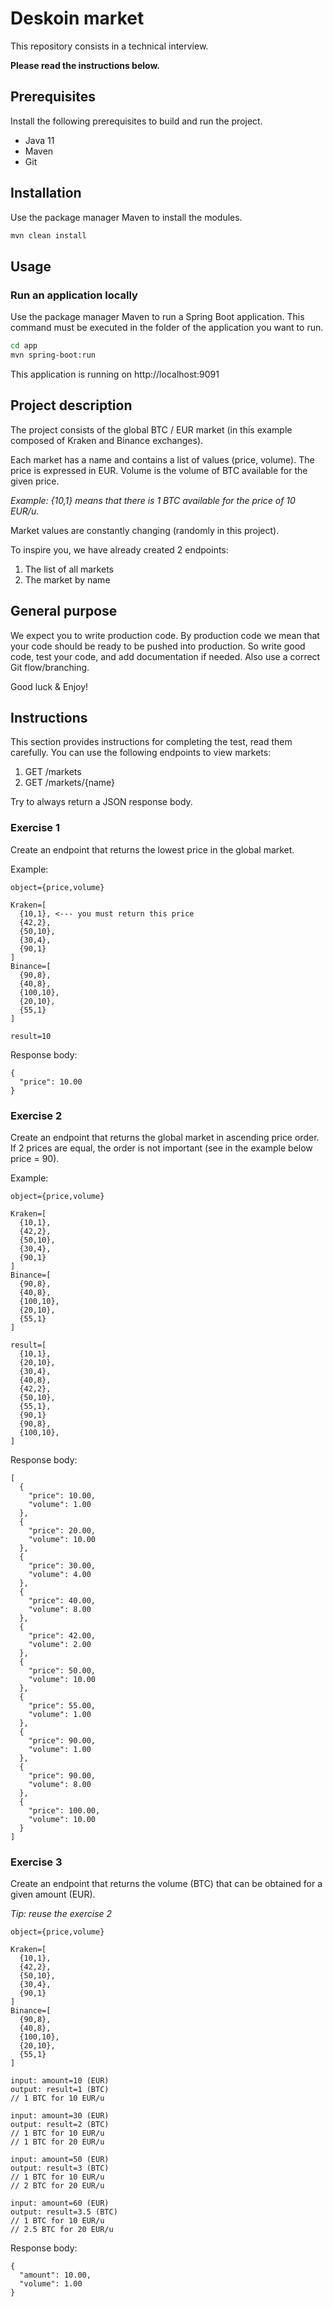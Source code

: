# Deskoin market

This repository consists in a technical interview.

**Please read the instructions below.**

## Prerequisites

Install the following prerequisites to build and run the project.

* Java 11
* Maven
* Git

## Installation

Use the package manager Maven to install the modules.

```bash
mvn clean install
```

## Usage

### Run an application locally

Use the package manager Maven to run a Spring Boot application. This command must be
executed in the folder of the application you want to run.

```bash
cd app
mvn spring-boot:run
```

This application is running on http://localhost:9091

## Project description

The project consists of the global BTC / EUR market (in this example composed of Kraken and Binance exchanges).

Each market has a name and contains a list of values (price, volume).
The price is expressed in EUR.
Volume is the volume of BTC available for the given price.

_Example: {10,1} means that there is 1 BTC available for the price of 10 EUR/u._

Market values are constantly changing (randomly in this project).

To inspire you, we have already created 2 endpoints:
1. The list of all markets
2. The market by name

## General purpose

We expect you to write production code.
By production code we mean that your code should be ready to be pushed into production.
So write good code, test your code, and add documentation if needed.
Also use a correct Git flow/branching.

Good luck & Enjoy!

## Instructions

This section provides instructions for completing the test, read them carefully.
You can use the following endpoints to view markets:
1. GET /markets
2. GET /markets/{name}

Try to always return a JSON response body.

### Exercise 1

Create an endpoint that returns the lowest price in the global market.

Example:
```
object={price,volume}

Kraken=[
  {10,1}, <--- you must return this price
  {42,2},
  {50,10},
  {30,4},
  {90,1}
]
Binance=[
  {90,8},
  {40,8},
  {100,10},
  {20,10},
  {55,1}
]

result=10
```

Response body:
```
{
  "price": 10.00
}
```

### Exercise 2

Create an endpoint that returns the global market in ascending price order.
If 2 prices are equal, the order is not important (see in the example below price = 90).

Example:
```
object={price,volume}

Kraken=[
  {10,1},
  {42,2},
  {50,10},
  {30,4},
  {90,1}
]
Binance=[
  {90,8},
  {40,8},
  {100,10},
  {20,10},
  {55,1}
]

result=[
  {10,1},
  {20,10},
  {30,4},
  {40,8},
  {42,2},
  {50,10},
  {55,1},
  {90,1}
  {90,8},
  {100,10},
]
```

Response body:
```
[
  {
    "price": 10.00,
    "volume": 1.00
  },
  {
    "price": 20.00,
    "volume": 10.00
  },
  {
    "price": 30.00,
    "volume": 4.00
  },
  {
    "price": 40.00,
    "volume": 8.00
  },
  {
    "price": 42.00,
    "volume": 2.00
  },
  {
    "price": 50.00,
    "volume": 10.00
  },
  {
    "price": 55.00,
    "volume": 1.00
  },
  {
    "price": 90.00,
    "volume": 1.00
  },
  {
    "price": 90.00,
    "volume": 8.00
  },
  {
    "price": 100.00,
    "volume": 10.00
  }
]
```

### Exercise 3

Create an endpoint that returns the volume (BTC) that can be obtained for a given amount (EUR).

_Tip: reuse the exercise 2_

```
object={price,volume}

Kraken=[
  {10,1},
  {42,2},
  {50,10},
  {30,4},
  {90,1}
]
Binance=[
  {90,8},
  {40,8},
  {100,10},
  {20,10},
  {55,1}
]

input: amount=10 (EUR)
output: result=1 (BTC)
// 1 BTC for 10 EUR/u

input: amount=30 (EUR)
output: result=2 (BTC)
// 1 BTC for 10 EUR/u
// 1 BTC for 20 EUR/u

input: amount=50 (EUR)
output: result=3 (BTC)
// 1 BTC for 10 EUR/u
// 2 BTC for 20 EUR/u

input: amount=60 (EUR)
output: result=3.5 (BTC)
// 1 BTC for 10 EUR/u
// 2.5 BTC for 20 EUR/u

```

Response body:
```
{
  "amount": 10.00,
  "volume": 1.00
}
```